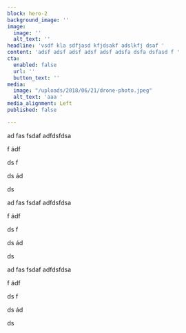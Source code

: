 ```yaml
---
block: hero-2
background_image: ''
image:
  image: ''
  alt_text: ''
headline: 'vsdf kla sdfjasd kfjdsakf adslkfj dsaf '
content: 'adsf adsf adsf adsf adsf adsfa dsfa dsfasd f '
cta:
  enabled: false
  url: ''
  button_text: ''
media:
  image: "/uploads/2018/06/21/drone-photo.jpeg"
  alt_text: 'aaa '
media_alignment: Left
published: false

---
```

ad fas fsdaf adfdsfdsa 

f ádf

ds f

ds ád

 ds

ad fas fsdaf adfdsfdsa 

f ádf

ds f

ds ád

 ds

ad fas fsdaf adfdsfdsa 

f ádf

ds f

ds ád

 ds